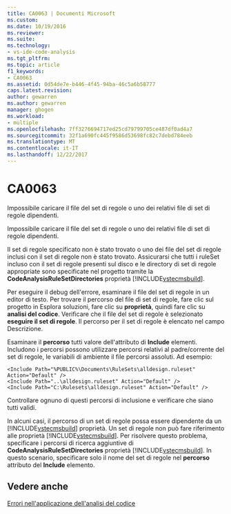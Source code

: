 ```yaml
---
title: CA0063 | Documenti Microsoft
ms.custom: 
ms.date: 10/19/2016
ms.reviewer: 
ms.suite: 
ms.technology:
- vs-ide-code-analysis
ms.tgt_pltfrm: 
ms.topic: article
f1_keywords:
- CA0063
ms.assetid: 0d54de7e-b446-4f45-94ba-46c5a6b58777
caps.latest.revision: 
author: gewarren
ms.author: gewarren
manager: ghogen
ms.workload:
- multiple
ms.openlocfilehash: 7ff3276694717ed25cd79799705ce487df0ad4a7
ms.sourcegitcommit: 32f1a690fc445f9586d53698fc82c7debd784eeb
ms.translationtype: MT
ms.contentlocale: it-IT
ms.lasthandoff: 12/22/2017
---
```

# <a name="ca0063"></a>CA0063
Impossibile caricare il file del set di regole o uno dei relativi file di set di regole dipendenti.  
  
 Impossibile caricare il file del set di regole o uno dei relativi file di set di regole dipendenti.  
  
 Il set di regole specificato non è stato trovato o uno dei file del set di regole inclusi con il set di regole non è stato trovato. Assicurarsi che tutti i ruleSet incluso con il set di regole presenti sul disco e le directory di set di regole appropriate sono specificate nel progetto tramite la **CodeAnalysisRuleSetDirectories** proprietà [!INCLUDE[vstecmsbuild](../extensibility/internals/includes/vstecmsbuild_md.md)].  
  
 Per eseguire il debug dell'errore, esaminare il file del set di regole in un editor di testo. Per trovare il percorso del file di set di regole, fare clic sul progetto in Esplora soluzioni, fare clic su **proprietà**, quindi fare clic su **analisi del codice**. Verificare che il file del set di regole è selezionato **eseguire il set di regole**. Il percorso per il set di regole è elencato nel campo Descrizione.  
  
 Esaminare il **percorso** tutti valore dell'attributo di **Include** elementi. Includono i percorsi possono utilizzare percorsi relativi al padre/corrente del set di regole, le variabili di ambiente il file percorsi assoluti. Ad esempio:  
  
```  
<Include Path="%PUBLIC%\Documents\RuleSets\alldesign.ruleset" Action="Default" />  
<Include Path="..\alldesign.ruleset" Action="Default" />  
<Include Path="C:\Rulesets\alldesign.ruleset" Action="Default" />  
```  
  
 Controllare ognuno di questi percorsi di inclusione e verificare che siano tutti validi.  
  
 In alcuni casi, il percorso di un set di regole possa essere dipendente da un [!INCLUDE[vstecmsbuild](../extensibility/internals/includes/vstecmsbuild_md.md)] proprietà. Un set di regole non può fare riferimento alle proprietà [!INCLUDE[vstecmsbuild](../extensibility/internals/includes/vstecmsbuild_md.md)]. Per risolvere questo problema, specificare i percorsi di ricerca aggiuntive di **CodeAnalysisRuleSetDirectories** proprietà [!INCLUDE[vstecmsbuild](../extensibility/internals/includes/vstecmsbuild_md.md)]. In questo scenario, specificare solo il nome del set di regole nel **percorso** attributo del **Include** elemento.  
  
## <a name="see-also"></a>Vedere anche  
 [Errori nell'applicazione dell'analisi del codice](../code-quality/code-analysis-application-errors.md)   
